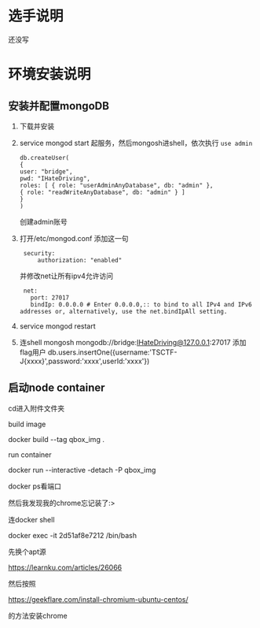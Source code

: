 # 选手说明

还没写

# 环境安装说明

## 安装并配置mongoDB

1. 下载并安装

2. service mongod start 起服务，然后mongosh进shell，依次执行
   `use admin`

   ```
   db.createUser(
   {
   user: "bridge",
   pwd: "IHateDriving",
   roles: [ { role: "userAdminAnyDatabase", db: "admin" },
   { role: "readWriteAnyDatabase", db: "admin" } ]
   }
   )
   ```

   创建admin账号

3. 打开/etc/mongod.conf 添加这一句

   ```
    security:
        authorization: "enabled"
   ```

    并修改net让所有ipv4允许访问

   ```
    net:
      port: 27017
      bindIp: 0.0.0.0 # Enter 0.0.0.0,:: to bind to all IPv4 and IPv6 addresses or, alternatively, use the net.bindIpAll setting.
   ```

4. service mongod restart

5. 连shell mongosh mongodb://bridge:IHateDriving@127.0.0.1:27017
   添加flag用户
   db.users.insertOne({username:'TSCTF-J{xxxx}',password:'xxxx',userId:'xxxx'})

## 启动node container

cd进入附件文件夹

build image

docker build --tag qbox_img .

run container

docker run --interactive -detach -P qbox_img

docker ps看端口

然后我发现我的chrome忘记装了:>

连docker shell

docker exec -it 2d51af8e7212 /bin/bash

先换个apt源

https://learnku.com/articles/26066

然后按照

https://geekflare.com/install-chromium-ubuntu-centos/

的方法安装chrome